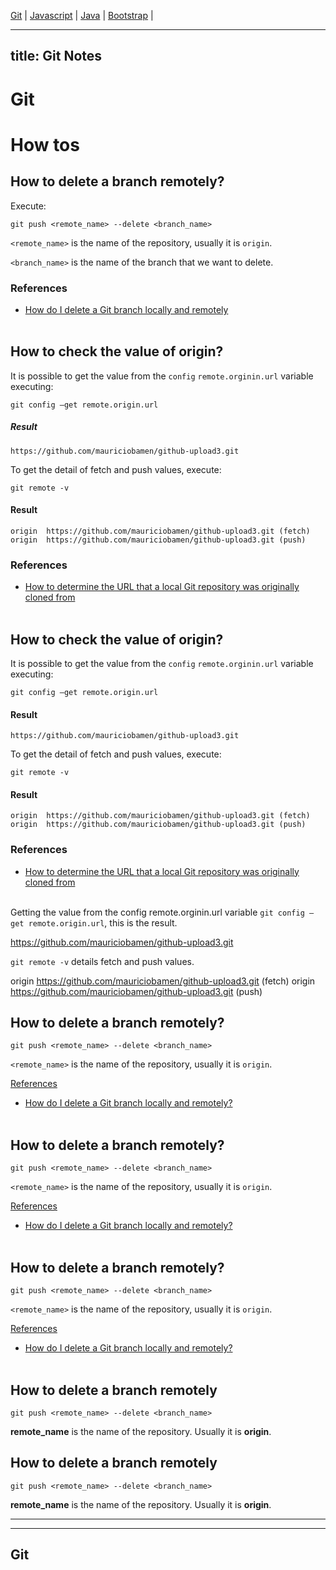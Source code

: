 [Git](index.md) | [Javascript](javascript.md) | [Java](index.md) | [Bootstrap](javascript.md) | 

---
title: Git Notes
---

# Git

# How tos

## How to delete a branch remotely?
Execute:
```
git push <remote_name> --delete <branch_name>
```
`<remote_name>` is the name of the repository, usually it is `origin`.

`<branch_name>` is the name of the branch that we want to delete.

### References
* [How do I delete a Git branch locally and remotely](https://stackoverflow.com/questions/2003505/how-do-i-delete-a-git-branch-locally-and-remotely)
<br><br>



## How to check the value of origin?
It is possible to get the value from the `config` `remote.orginin.url` variable executing: 
```
git config –get remote.origin.url
```
##### Result
```
https://github.com/mauriciobamen/github-upload3.git
```
To get the detail of fetch and push values, execute: 
```
git remote -v
```
#### Result
```
origin  https://github.com/mauriciobamen/github-upload3.git (fetch)
origin  https://github.com/mauriciobamen/github-upload3.git (push)
```

### References
* [How to determine the URL that a local Git repository was originally cloned from](https://stackoverflow.com/questions/4089430/how-to-determine-the-url-that-a-local-git-repository-was-originally-cloned-from)
<br><br>



## How to check the value of origin?
It is possible to get the value from the `config` `remote.orginin.url` variable executing: 
```
git config –get remote.origin.url
```
#### Result
```
https://github.com/mauriciobamen/github-upload3.git
```
To get the detail of fetch and push values, execute: 
```
git remote -v
```
#### Result
```
origin  https://github.com/mauriciobamen/github-upload3.git (fetch)
origin  https://github.com/mauriciobamen/github-upload3.git (push)
```

### References
* [How to determine the URL that a local Git repository was originally cloned from](https://stackoverflow.com/questions/4089430/how-to-determine-the-url-that-a-local-git-repository-was-originally-cloned-from)
<br><br>




 

Getting the value from the config remote.orginin.url variable `git config –get remote.origin.url`, this is the result. 

https://github.com/mauriciobamen/github-upload3.git

`git remote -v` details fetch and push values. 

origin  https://github.com/mauriciobamen/github-upload3.git (fetch)
origin  https://github.com/mauriciobamen/github-upload3.git (push)



## How to delete a branch remotely?
```
git push <remote_name> --delete <branch_name>
```
``<remote_name>`` is the name of the repository, usually it is `origin`.

<ins>References</ins>
* [How do I delete a Git branch locally and remotely?](https://stackoverflow.com/questions/2003505/how-do-i-delete-a-git-branch-locally-and-remotely)
<br><br>

## How to delete a branch remotely?
```
git push <remote_name> --delete <branch_name>
```
``<remote_name>`` is the name of the repository, usually it is `origin`.

<ins>References</ins>
* [How do I delete a Git branch locally and remotely?](https://stackoverflow.com/questions/2003505/how-do-i-delete-a-git-branch-locally-and-remotely)
<br><br>

## How to delete a branch remotely?
```
git push <remote_name> --delete <branch_name>
```
``<remote_name>`` is the name of the repository, usually it is `origin`.

<ins>References</ins>
* [How do I delete a Git branch locally and remotely?](https://stackoverflow.com/questions/2003505/how-do-i-delete-a-git-branch-locally-and-remotely)
<br><br>

## How to delete a branch remotely
```
git push <remote_name> --delete <branch_name>
```
**remote_name** is the name of the repository. Usually it is **origin**.

## How to delete a branch remotely
```
git push <remote_name> --delete <branch_name>
```
**remote_name** is the name of the repository. Usually it is **origin**.


---

---
Git
---
